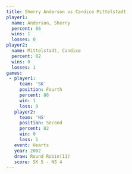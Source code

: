 ```yaml
---
title: Sherry Anderson vs Candice Mittelstadt
player1:                    
  name: Anderson, Sherry    
  percent: 86               
  wins: 1                   
  losses: 0                 
player2:                    
  name: Mittelstadt, Candice
  percent: 82               
  wins: 0                   
  losses: 1                 
games:
 - player1:          
     team: 'SK'      
     position: Fourth
     percent: 86     
     win: 1          
     loss: 0         
   player2:          
     team: 'NS'      
     position: Second
     percent: 82     
     win: 0          
     loss: 1         
   event: Hearts        
   year: 2002           
   draw: Round Robin(11)
   score: SK 5 - NS 4   
---
```

